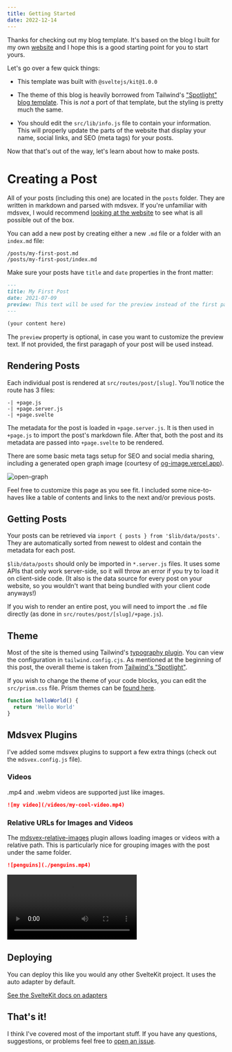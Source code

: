 ```yaml
---
title: Getting Started
date: 2022-12-14
---
```


Thanks for checking out my blog template. It's based on the blog I built for my own [website](https://mattjennings.io) and I hope this is a good starting point for you to start yours.

Let's go over a few quick things:

- This template was built with `@sveltejs/kit@1.0.0`

- The theme of this blog is heavily borrowed from Tailwind's ["Spotlight" blog template](https://spotlight.tailwindui.com/). This is _not_ a port of that template, but the styling is pretty much the same.

- You should edit the `src/lib/info.js` file to contain your information. This will properly update the parts of the website that display your name, social links, and SEO (meta tags) for your posts.

Now that that's out of the way, let's learn about how to make posts.

# Creating a Post

All of your posts (including this one) are located in the `posts` folder. They are written in markdown and parsed with mdsvex. If you're unfamiliar with mdsvex, I would recommend [looking at the website](https://mdsvex.com/playground) to see what is all possible out of the box.

You can add a new post by creating either a new `.md` file or a folder with an `index.md` file:

```
/posts/my-first-post.md
/posts/my-first-post/index.md
```

Make sure your posts have `title` and `date` properties in the front matter:

```md
---
title: My First Post
date: 2021-07-09
preview: This text will be used for the preview instead of the first paragraph
---

(your content here)
```

The `preview` property is optional, in case you want to customize the preview text. If not provided, the first paragaph of your post will be used instead.

## Rendering Posts

Each individual post is rendered at `src/routes/post/[slug]`. You'll notice the route has 3 files:

```
-| +page.js
-| +page.server.js
-| +page.svelte
```

The metadata for the post is loaded in `+page.server.js`. It is then used in `+page.js` to import the post's markdown file. After that, both the post and its metadata are passed into `+page.svelte` to be rendered.

There are some basic meta tags setup for SEO and social media sharing, including a generated open graph image (courtesy of [og-image.vercel.app](https://og-image.vercel.app)).

![open-graph](https://og-image.vercel.app/**Getting%20Started**?theme=light&md=1&fontSize=100px&images=https%3A%2F%2Fassets.vercel.com%2Fimage%2Fupload%2Ffront%2Fassets%2Fdesign%2Fhyper-color-logo.svg)

Feel free to customize this page as you see fit. I included some nice-to-haves like a table of contents and links to the next and/or previous posts.

## Getting Posts

Your posts can be retrieved via `import { posts } from '$lib/data/posts'`. They are automatically sorted from newest to oldest and contain the metadata for each post.

`$lib/data/posts` should only be imported in `*.server.js` files. It uses some APIs that only work server-side, so it will throw an error if you try to load it on client-side code. (It also is the data source for every post on your website, so you wouldn't want that being bundled with your client code anyways!)

If you wish to render an entire post, you will need to import the `.md` file directly (as done in `src/routes/post/[slug]/+page.js`).

## Theme

Most of the site is themed using Tailwind's [typography plugin](https://tailwindcss.com/docs/typography-plugin). You can view the configuration in `tailwind.config.cjs`. As mentioned at the beginning of this post, the overall theme is taken from [Tailwind's "Spotlight"](https://spotlight.tailwindui.com/).

If you wish to change the theme of your code blocks, you can edit the `src/prism.css` file. Prism themes can be [found here](https://github.com/PrismJS/prism-themes/tree/master/themes).

```javascript
function helloWorld() {
  return 'Hello World'
}
```

## Mdsvex Plugins

I've added some mdsvex plugins to support a few extra things (check out the `mdsvex.config.js` file).

### Videos

.mp4 and .webm videos are supported just like images.

```md
![my video](/videos/my-cool-video.mp4)
```

### Relative URLs for Images and Videos

The [mdsvex-relative-images](https://github.com/mattjennings/mdsvex-relative-images) plugin allows loading images or videos with a relative path. This is particularly nice for grouping images with the post under the same folder.

```md
![penguins](./penguins.mp4)
```

![penguins](./penguins.mp4)

## Deploying

You can deploy this like you would any other SvelteKit project. It uses the auto adapter by default.

[See the SvelteKit docs on adapters](https://kit.svelte.dev/docs/adapters)

## That's it!

I think I've covered most of the important stuff. If you have any questions, suggestions, or problems feel free to [open an issue](https://github.com/mattjennings/sveltekit-blog-template/issues).
